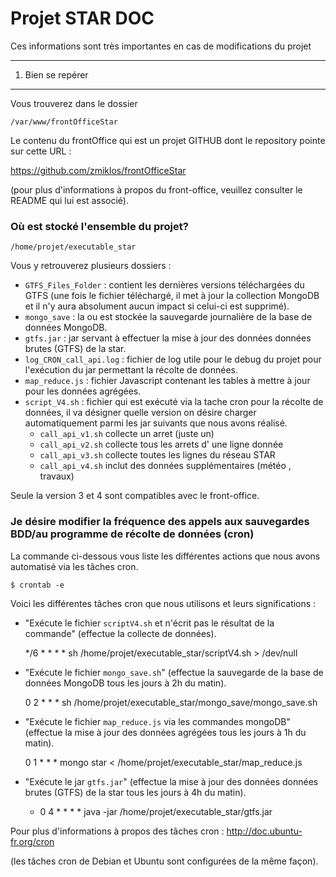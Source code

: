 Projet STAR DOC
========================

Ces informations sont très importantes en cas de modifications du projet

-----------------

1) Bien se repérer 
----------------------------------

Vous trouverez dans le dossier 

    /var/www/frontOfficeStar
    
Le contenu du frontOffice qui est un projet GITHUB dont le repository pointe sur cette URL :

https://github.com/zmiklos/frontOfficeStar

(pour plus d'informations à propos du front-office, veuillez consulter le README qui lui est associé).

### Où est stocké l'ensemble du projet?

    /home/projet/executable_star
    
Vous y retrouverez plusieurs dossiers : 

* `GTFS_Files_Folder` : contient les dernières versions téléchargées du GTFS (une fois le fichier téléchargé, il met à jour la collection MongoDB et il n'y aura absolument aucun impact si celui-ci est supprimé).
* `mongo_save` : la ou est stockée la sauvegarde journalière de la base de données MongoDB.
* `gtfs.jar` : jar servant à effectuer la mise à jour des données données brutes (GTFS) de la star.
* `log_CRON_call_api.log` : fichier de log utile pour le debug du projet pour l'exécution du jar permettant la récolte de données. 
* `map_reduce.js` : fichier Javascript contenant les tables à mettre à jour pour les données agrégées.
* `script_V4.sh` : fichier qui est exécuté via la tache cron pour la récolte de données, il va désigner quelle version on désire charger automatiquement parmi les jar suivants que nous avons réalisé.
    *  `call_api_v1.sh` collecte un arret (juste un)
    *  `call_api_v2.sh` collecte tous les arrets d' une ligne donnée
    *  `call_api_v3.sh` collecte toutes les lignes du réseau STAR
    *  `call_api_v4.sh` inclut des données supplémentaires (météo , travaux)

 Seule la version 3 et 4 sont compatibles avec le front-office.

### Je désire modifier la fréquence des appels aux sauvegardes BDD/au programme de récolte de données  (cron)

La commande ci-dessous vous liste les différentes actions que nous avons automatisé via les tâches cron.

    $ crontab -e

 Voici les différentes tâches cron que nous utilisons et leurs significations :

* "Exécute le fichier `scriptV4.sh` et n'écrit pas le résultat de la commande"  (effectue la collecte de données).
    

    */6  *  *  *  * sh /home/projet/executable_star/scriptV4.sh > /dev/null
    
 * "Exécute le fichier `mongo_save.sh`"  (effectue la sauvegarde de la base de données MongoDB tous les jours à 2h du matin).  


    0  2 *  *  *  sh /home/projet/executable_star/mongo_save/mongo_save.sh

*  "Exécute le fichier `map_reduce.js` via les commandes mongoDB"  (effectue la mise à jour des données agrégées tous les jours à 1h du matin).


    0  1 *  *  *  mongo star < /home/projet/executable_star/map_reduce.js

*  "Exécute le jar `gtfs.jar`"  (effectue la mise à jour des données données brutes (GTFS) de la star tous les jours à 4h du matin).


    *  0  4 *  *  *  *  java -jar /home/projet/executable_star/gtfs.jar
    
    
Pour plus d'informations à propos des tâches cron :
http://doc.ubuntu-fr.org/cron

(les tâches cron de Debian et Ubuntu sont configurées de la même façon).
